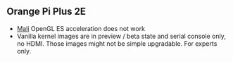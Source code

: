 ## Orange Pi Plus 2E ##

- [Mali](http://linux-sunxi.org/Mali400) OpenGL ES acceleration does not work
- Vanilla kernel images are in preview / beta state and serial console only, no HDMI. Those images might not be simple upgradable. For experts only.